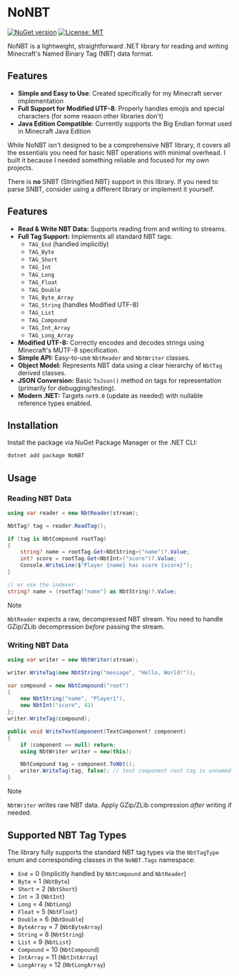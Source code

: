 # NoNBT

[![NuGet version](https://img.shields.io/nuget/v/NoNBT.svg)](https://www.nuget.org/packages/NoNBT/)
[![License: MIT](https://img.shields.io/badge/License-MIT-yellow.svg)](https://opensource.org/licenses/MIT)

NoNBT is a lightweight, straightforward .NET library for reading and writing Minecraft's Named Binary Tag (NBT) data format.

## Features

- **Simple and Easy to Use**: Created specifically for my Minecraft server implementation
- **Full Support for Modified UTF-8**: Properly handles emojis and special characters (for some reason other libraries don't)
- **Java Edition Compatible**: Currently supports the Big Endian format used in Minecraft Java Edition

While NoNBT isn't designed to be a comprehensive NBT library, it covers all the essentials you need for basic NBT operations with minimal overhead. I built it because I needed something reliable and focused for my own projects.

There is **no** SNBT (Stringified NBT) support in this library. If you need to parse SNBT, consider using a different library or implement it yourself.

## Features
*   **Read & Write NBT Data:** Supports reading from and writing to streams.
*   **Full Tag Support:** Implements all standard NBT tags:
    *   `TAG_End` (handled implicitly)
    *   `TAG_Byte`
    *   `TAG_Short`
    *   `TAG_Int`
    *   `TAG_Long`
    *   `TAG_Float`
    *   `TAG_Double`
    *   `TAG_Byte_Array`
    *   `TAG_String` (handles Modified UTF-8)
    *   `TAG_List`
    *   `TAG_Compound`
    *   `TAG_Int_Array`
    *   `TAG_Long_Array`
*   **Modified UTF-8:** Correctly encodes and decodes strings using Minecraft's MUTF-8 specification.
*   **Simple API:** Easy-to-use `NbtReader` and `NbtWriter` classes.
*   **Object Model:** Represents NBT data using a clear hierarchy of `NbtTag` derived classes.
*   **JSON Conversion:** Basic `ToJson()` method on tags for representation (primarily for debugging/testing).
*   **Modern .NET:** Targets `net9.0` (update as needed) with nullable reference types enabled.

## Installation

Install the package via NuGet Package Manager or the .NET CLI:

```bash
dotnet add package NoNBT
```

## Usage

### Reading NBT Data

```csharp
using var reader = new NbtReader(stream);

NbtTag? tag = reader.ReadTag();

if (tag is NbtCompound rootTag)
{
    string? name = rootTag.Get<NbtString>("name")?.Value;
    int? score = rootTag.Get<NbtInt>("score")?.Value;
    Console.WriteLine($"Player {name} has score {score}");
}

// or use the indexer
string? name = (rootTag["name"] as NbtString)?.Value;
```

> [!NOTE]  
> `NbtReader` expects a raw, decompressed NBT stream. You need to handle GZip/ZLib decompression *before* passing the stream.

### Writing NBT Data

```csharp
using var writer = new NbtWriter(stream);

writer.WriteTag(new NbtString("message", "Hello, World!"));

var compound = new NbtCompound("root")
{
    new NbtString("name", "Player1"),
    new NbtInt("score", 42)
};
writer.WriteTag(compound);

public void WriteTextComponent(TextComponent? component)
{
    if (component == null) return;
    using NbtWriter writer = new(this);

    NbtCompound tag = component.ToNbt();
    writer.WriteTag(tag, false); // text component root tag is unnamed
}
```

> [!NOTE]
> `NbtWriter` writes raw NBT data. Apply GZip/ZLib compression *after* writing if needed.

## Supported NBT Tag Types

The library fully supports the standard NBT tag types via the `NbtTagType` enum and corresponding classes in the `NoNBT.Tags` namespace:

*   `End` = 0 (Implicitly handled by `NbtCompound` and `NbtReader`)
*   `Byte` = 1 (`NbtByte`)
*   `Short` = 2 (`NbtShort`)
*   `Int` = 3 (`NbtInt`)
*   `Long` = 4 (`NbtLong`)
*   `Float` = 5 (`NbtFloat`)
*   `Double` = 6 (`NbtDouble`)
*   `ByteArray` = 7 (`NbtByteArray`)
*   `String` = 8 (`NbtString`)
*   `List` = 9 (`NbtList`)
*   `Compound` = 10 (`NbtCompound`)
*   `IntArray` = 11 (`NbtIntArray`)
*   `LongArray` = 12 (`NbtLongArray`)